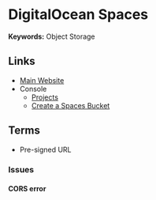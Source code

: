 # DigitalOcean Spaces

**Keywords:** Object Storage

## Links

- [Main Website](https://digitalocean.com/products/spaces)
- Console
  - [Projects](https://cloud.digitalocean.com/projects)
  - [Create a Spaces Bucket](https://cloud.digitalocean.com/spaces/new)

## Terms

- Pre-signed URL

<!--
https://<bucket-name>.nyc3.digitaloceanspaces.com
-->

### Issues

#### CORS error

<!--
https://stackoverflow.com/questions/75596632/digitalocean-spaces-presigned-link-upload-failing-cors-despite-cors-configuratio
-->

<!--
https://www.digitalocean.com/community/questions/why-can-i-use-http-localhost-port-with-cors-in-spaces

https://cloud.digitalocean.com/spaces/sellit/settings?i=69f64f

GET, PUT
600 seconds
-->

<!--
Access to XMLHttpRequest at 'https://nyc3.digitaloceanspaces.com/sellit/user/01J092PH0C1PFSHDE3VJNEXBPZ.webp?X-Amz-Algorithm=AWS4-HMAC-SHA256&X-Amz-Content-Sha256=UNSIGNED-PAYLOAD&X-Amz-Credential=DO00W6EATY9AGUNWMHN7%2F20240613%2Fnyc3%2Fs3%2Faws4_request&X-Amz-Date=20240613T174933Z&X-Amz-Expires=60&X-Amz-Signature=060917337dd609413f99776d686010c7c1fbedd7d604b5e94a254935b8610455&X-Amz-SignedHeaders=host&x-amz-acl=public-read&x-id=PutObject' from origin 'http://app.sellit.localtest.me:3000' has been blocked by CORS policy: Response to preflight request doesn't pass access control check: It does not have HTTP ok status.
-->

<!--
403 Forbidden
OPTIONS

Access-Control-Allow-Origin
X-Amz-Acl
Content-Type
-->
